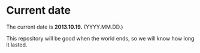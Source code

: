 # Current date

The current date is **2013.10.19.** (YYYY.MM.DD.)

This repository will be good when the world ends, so we will know how long it lasted.